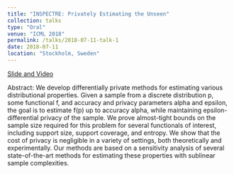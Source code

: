 ```yaml
---
title: "INSPECTRE: Privately Estimating the Unseen"
collection: talks
type: "Oral"
venue: "ICML 2018"
permalink: /talks/2018-07-11-talk-1
date: 2018-07-11
location: "Stockholm, Sweden"
---
```


[Slide and Video](https://icml.cc/Conferences/2018/Schedule?showEvent=2697)

Abstract: We develop differentially private methods for estimating various distributional properties. Given a sample from a discrete distribution p, some functional f, and accuracy and privacy parameters alpha and epsilon, the goal is to estimate f(p) up to accuracy alpha, while maintaining epsilon-differential privacy of the sample. We prove almost-tight bounds on the sample size required for this problem for several functionals of interest, including support size, support coverage, and entropy. We show that the cost of privacy is negligible in a variety of settings, both theoretically and experimentally. Our methods are based on a sensitivity analysis of several state-of-the-art methods for estimating these properties with sublinear sample complexities.

